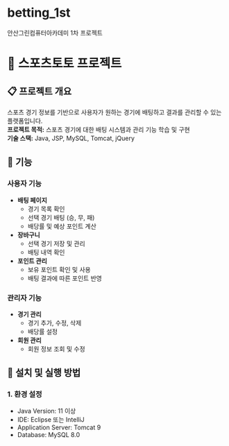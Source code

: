 # betting_1st
안산그린컴퓨터아카데미 1차 프로젝트

# 🏀 스포츠토토 프로젝트

## 📋 프로젝트 개요
스포츠 경기 정보를 기반으로 사용자가 원하는 경기에 배팅하고 결과를 관리할 수 있는 플랫폼입니다.  
**프로젝트 목적:** 스포츠 경기에 대한 배팅 시스템과 관리 기능 학습 및 구현  
**기술 스택:** Java, JSP, MySQL, Tomcat, jQuery

## 🚀 기능

### 사용자 기능
- **배팅 페이지**
  - 경기 목록 확인
  - 선택 경기 배팅 (승, 무, 패)
  - 배당률 및 예상 포인트 계산
- **장바구니**
  - 선택 경기 저장 및 관리
  - 배팅 내역 확인
- **포인트 관리**
  - 보유 포인트 확인 및 사용
  - 배팅 결과에 따른 포인트 반영

### 관리자 기능
- **경기 관리**
  - 경기 추가, 수정, 삭제
  - 배당률 설정
- **회원 관리**
  - 회원 정보 조회 및 수정

## 🔧 설치 및 실행 방법

### 1. 환경 설정
- Java Version: 11 이상
- IDE: Eclipse 또는 IntelliJ
- Application Server: Tomcat 9
- Database: MySQL 8.0
